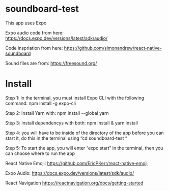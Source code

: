 # soundboard-test
This app uses Expo

Expo audio code from here: https://docs.expo.dev/versions/latest/sdk/audio/

Code inspriation from here: https://github.com/simonandrew/react-native-soundboard

Sound files are from: https://freesound.org/

# Install

Step 1: In the terminal, you must install Expo CLI with the following command: npm install -g expo-cli 

Step 2: Install Yarn with: npm install --global yarn

Step 3: Install dependencys with both: npm install & yarn install

Step 4: you will have to be inside of the directory of the app before you can start it, do this in the terminal using “cd soundboard-test “ 

Step 5: To start the app, you will enter “expo start” in the terminal, then you can choose where to run the app 

React Native Emoji: https://github.com/EricPKerr/react-native-emoji

Expo Audio: https://docs.expo.dev/versions/latest/sdk/audio/

React Navigation https://reactnavigation.org/docs/getting-started